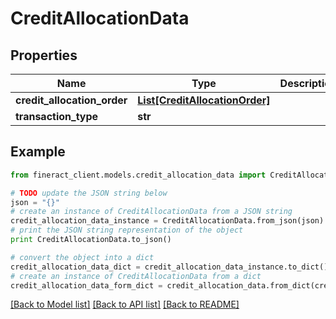 # CreditAllocationData


## Properties

Name | Type | Description | Notes
------------ | ------------- | ------------- | -------------
**credit_allocation_order** | [**List[CreditAllocationOrder]**](CreditAllocationOrder.md) |  | [optional] 
**transaction_type** | **str** |  | [optional] 

## Example

```python
from fineract_client.models.credit_allocation_data import CreditAllocationData

# TODO update the JSON string below
json = "{}"
# create an instance of CreditAllocationData from a JSON string
credit_allocation_data_instance = CreditAllocationData.from_json(json)
# print the JSON string representation of the object
print CreditAllocationData.to_json()

# convert the object into a dict
credit_allocation_data_dict = credit_allocation_data_instance.to_dict()
# create an instance of CreditAllocationData from a dict
credit_allocation_data_form_dict = credit_allocation_data.from_dict(credit_allocation_data_dict)
```
[[Back to Model list]](../README.md#documentation-for-models) [[Back to API list]](../README.md#documentation-for-api-endpoints) [[Back to README]](../README.md)



